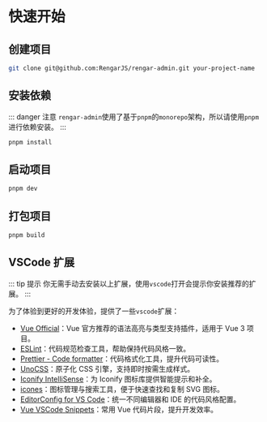# 快速开始

## 创建项目

```bash
git clone git@github.com:RengarJS/rengar-admin.git your-project-name
```

## 安装依赖

::: danger 注意
`rengar-admin`使用了基于`pnpm`的`monorepo`架构，所以请使用`pnpm`进行依赖安装。
:::

```bash
pnpm install
```

## 启动项目

```bash
pnpm dev
```

## 打包项目

```bash
pnpm build
```

## VSCode 扩展

::: tip 提示
你无需手动去安装以上扩展，使用`vscode`打开会提示你安装推荐的扩展。
:::

为了体验到更好的开发体验，提供了一些`vscode`扩展：

- [Vue Official](https://marketplace.visualstudio.com/items?itemName=Vue.volar)：Vue 官方推荐的语法高亮与类型支持插件，适用于 Vue 3 项目。
- [ESLint](https://marketplace.visualstudio.com/items?itemName=dbaeumer.vscode-eslint)：代码规范检查工具，帮助保持代码风格一致。
- [Prettier - Code formatter](https://marketplace.visualstudio.com/items?itemName=esbenp.prettier-vscode)：代码格式化工具，提升代码可读性。
- [UnoCSS](https://marketplace.visualstudio.com/items?itemName=antfu.unocss)：原子化 CSS 引擎，支持即时按需生成样式。
- [Iconify IntelliSense](https://marketplace.visualstudio.com/items?itemName=antfu.iconify)：为 Iconify 图标库提供智能提示和补全。
- [icones](https://marketplace.visualstudio.com/items?itemName=afzalsayed96.icones)：图标管理与搜索工具，便于快速查找和复制 SVG 图标。
- [EditorConfig for VS Code](https://marketplace.visualstudio.com/items?itemName=EditorConfig.EditorConfig)：统一不同编辑器和 IDE 的代码风格配置。
- [Vue VSCode Snippets](https://marketplace.visualstudio.com/items?itemName=sdras.vue-vscode-snippets)：常用 Vue 代码片段，提升开发效率。
